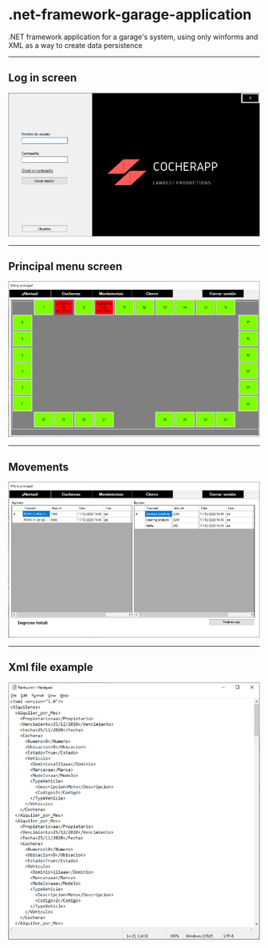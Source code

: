 # .net-framework-garage-application
.NET framework application for a garage's system, using only winforms and XML as a way to create data persistence

---

## Log in screen
![plot](./Images/log-in.png)

---

## Principal menu screen

![plot](./Images/principal-menu.png)

---

## Movements

![plot](./Images/movements.png)

---

## Xml file example

![plot](./Images/xml.png)
